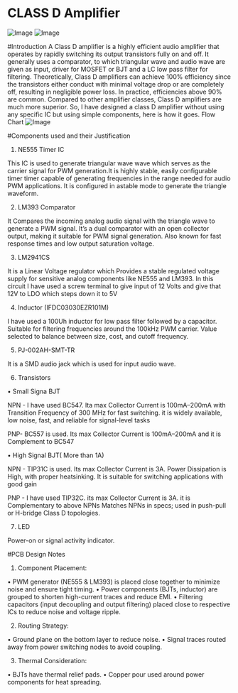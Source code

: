 # CLASS D Amplifier

![Image](https://github.com/user-attachments/assets/ac7fbe0b-96c2-4320-b43f-442b9a394374)
![Image](https://github.com/user-attachments/assets/fea2148a-39ff-4611-8326-15ba9979bc86)

#Introduction
A Class D amplifier is a highly efficient audio amplifier that operates by rapidly switching its output transistors fully on and off. It generally uses a comparator, to which triangular wave and audio wave are given as input, driver for MOSFET or BJT and a LC low pass filter for filtering. Theoretically, Class D amplifiers can achieve 100% efficiency since the transistors either conduct with minimal voltage drop or are completely off, resulting in negligible power loss. In practice, efficiencies above 90% are common. Compared to other amplifier classes, Class D amplifiers are much more superior. So, I have designed a class D amplifier without using any specific IC but using simple components, here is how it goes.
Flow Chart
![Image](https://github.com/user-attachments/assets/d8093332-2c1c-493c-8e29-49505fa5682c)


#Components used and their Justification
1.	NE555 Timer  IC

This IC is used to generate triangular wave wave which serves as the carrier signal for PWM generation.It is highly stable, easily configurable timer timer capable of generating frequencies in the range needed for audio PWM applications. It is configured in astable mode to generate the triangle waveform.

2.	LM393 Comparator 

It Compares the incoming analog audio signal with the triangle wave to generate a PWM signal. It’s a dual comparator with an open collector output, making it suitable for PWM signal generation. Also known for fast response times and low output saturation voltage.

3.	LM2941CS 

It is a Linear Voltage regulator which Provides a stable regulated voltage supply for sensitive analog components like NE555 and LM393. In this circuit I have used a screw terminal to give input of 12 Volts and give that 12V to LDO which steps down it to 5V 

4.	Inductor (IFDC03030EZR101M)

I have used a 100Uh inductor for low pass filter followed by a capacitor. Suitable for filtering frequencies around the 100kHz PWM carrier. Value selected to balance between size, cost, and cutoff frequency.

5.	PJ-002AH-SMT-TR

It is a SMD audio jack which is used for input audio wave.

6.	Transistors

•	Small Signa BJT

NPN - I have used BC547. Ita max Collector Current is 100mA–200mA with Transition Frequency of 300 MHz for fast switching. it is widely available, low noise, fast, and reliable for signal-level tasks

PNP- BC557 is used. Its max Collector Current is 100mA–200mA and it is Complement to BC547 

•	High Signal BJT( More than 1A)

NPN - TIP31C is used. Its max Collector Current is 3A. Power Dissipation is High, with proper heatsinking. It is suitable for switching applications with good gain

PNP  - I have used TIP32C. its max Collector Current is 3A. it is Complementary to above NPNs Matches NPNs in specs; used in push-pull or H-bridge Class D topologies.


7.	LED 

Power-on or signal activity indicator.

#PCB Design Notes

1.	Component Placement:

•	PWM generator (NE555 & LM393) is placed close together to minimize noise and ensure tight timing.
•	Power components (BJTs, inductor) are grouped to shorten high-current traces and reduce EMI.
•	Filtering capacitors (input decoupling and output filtering) placed close to respective ICs to reduce noise and voltage ripple.

2.	Routing Strategy:

•	Ground plane on the bottom layer to reduce noise.
•	Signal traces routed away from power switching nodes to avoid coupling.

3.	Thermal Consideration:

•	BJTs have thermal relief pads.
•	Copper pour used around power components for heat spreading.


